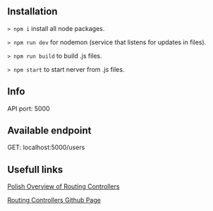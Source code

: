 ## Installation
`> npm i` install all node packages.

`> npm run dev` for nodemon (service that listens for updates in files).

`> npm run build` to build .js files.

`> npm start` to start nerver from .js files.

## Info
API port: 5000

## Available endpoint
GET: localhost:5000/users

## Usefull links
[Polish Overview of Routing Controllers](https://solutionchaser.com/piszemy-kontrolery-w-nodejs-latwiej-i-szybciej/)

[Routing Controllers Github Page](https://github.com/typestack/routing-controllers)